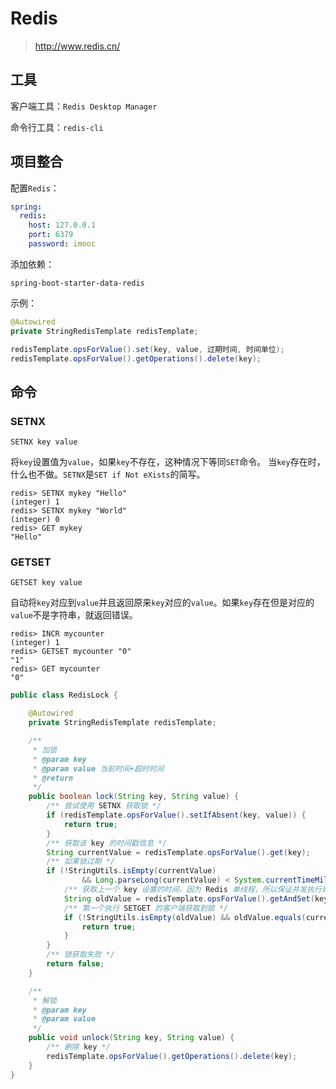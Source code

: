# Redis

> http://www.redis.cn/

## 工具

客户端工具：`Redis Desktop Manager`

命令行工具：`redis-cli`

## 项目整合

配置`Redis`：

```yml
spring:
  redis:
    host: 127.0.0.1
    port: 6379
    password: imooc
```

添加依赖：

`spring-boot-starter-data-redis`

示例：

```java
@Autowired
private StringRedisTemplate redisTemplate;

redisTemplate.opsForValue().set(key, value, 过期时间, 时间单位);
redisTemplate.opsForValue().getOperations().delete(key);
```

## 命令

### SETNX

```shell
SETNX key value
```

将`key`设置值为`value`，如果`key`不存在，这种情况下等同`SET`命令。 当`key`存在时，什么也不做。`SETNX`是`SET if Not eXists`的简写。

```shell
redis> SETNX mykey "Hello"
(integer) 1
redis> SETNX mykey "World"
(integer) 0
redis> GET mykey
"Hello"
```

### GETSET

```shell
GETSET key value
```

自动将`key`对应到`value`并且返回原来`key`对应的`value`。如果`key`存在但是对应的`value`不是字符串，就返回错误。

```shell
redis> INCR mycounter
(integer) 1
redis> GETSET mycounter "0"
"1"
redis> GET mycounter
"0"
```

```java
public class RedisLock {

    @Autowired
    private StringRedisTemplate redisTemplate;

    /**
     * 加锁
     * @param key
     * @param value 当前时间+超时时间
     * @return
     */
    public boolean lock(String key, String value) {
        /** 尝试使用 SETNX 获取锁 */
        if (redisTemplate.opsForValue().setIfAbsent(key, value)) {
            return true;
        }
        /** 获取该 key 的时间戳信息 */
        String currentValue = redisTemplate.opsForValue().get(key);
        /** 如果锁过期 */
        if (!StringUtils.isEmpty(currentValue)
                && Long.parseLong(currentValue) < System.currentTimeMillis()) {
            /** 获取上一个 key 设置的时间，因为 Redis 单线程，所以保证并发执行肯定有先后顺序 */
            String oldValue = redisTemplate.opsForValue().getAndSet(key, value);
            /** 第一个执行 SETGET 的客户端获取到锁 */
            if (!StringUtils.isEmpty(oldValue) && oldValue.equals(currentValue)) {
                return true;
            }
        }
        /** 锁获取失败 */
        return false;
    }

    /**
     * 解锁
     * @param key
     * @param value
     */
    public void unlock(String key, String value) {
        /** 删除 key */
        redisTemplate.opsForValue().getOperations().delete(key);
    }
}
```